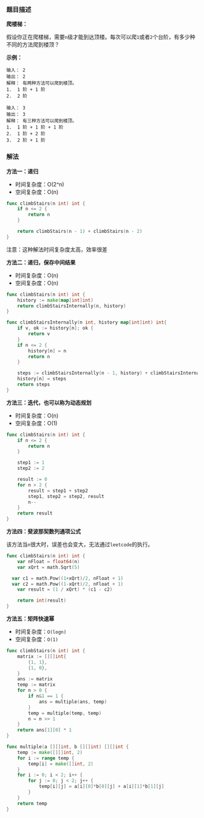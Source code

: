 ### 题目描述

**爬楼梯：**

假设你正在爬楼梯，需要`n`级才能到达顶楼。每次可以爬`1`或者`2`个台阶，有多少种不同的方法爬到楼顶？

**示例：**

```shell
输入： 2
输出： 2
解释： 有两种方法可以爬到楼顶。
1.  1 阶 + 1 阶
2.  2 阶
```

```shell
输入： 3
输出： 3
解释： 有三种方法可以爬到楼顶。
1.  1 阶 + 1 阶 + 1 阶
2.  1 阶 + 2 阶
3.  2 阶 + 1 阶
```

### 解法

**方法一：递归**

- 时间复杂度：O(2^n)
- 空间复杂度：O(n)

```go
func climbStairs(n int) int {
    if n <= 2 {
        return n
    }

    return climbStairs(n - 1) + climbStairs(n - 2)
}
```

注意：这种解法时间复杂度太高，效率很差

**方法二：递归，保存中间结果**

- 时间复杂度：O(n)
- 空间复杂度：O(n)

```go
func climbStairs(n int) int {
    history := make(map[int]int)
    return climbStairsInternally(n, history)
}

func climbStairsInternally(n int, history map[int]int) int{
    if v, ok := history[n]; ok {
        return v
    }
    if n <= 2 {
        history[n] = n
        return n
    }

    steps := climbStairsInternally(n - 1, history) + climbStairsInternally(n - 2, history)
    history[n] = steps
    return steps
}
```

**方法三：迭代，也可以称为动态规划**

- 时间复杂度：O(n)
- 空间复杂度：O(1)

```go
func climbStairs(n int) int {
    if n <= 2 {
        return n
    }

    step1 := 1
    step2 := 2

    result := 0
    for n > 2 {
        result = step1 + step2
        step1, step2 = step2, result
        n--
    }
    return result
}
```

**方法四：斐波那契数列通项公式**

该方法当`n`很大时，误差也会变大，无法通过`leetcode`的执行。

```go
func climbStairs(n int) int {
	var nFloat = float64(n)
	var xQrt = math.Sqrt(5)

  var c1 = math.Pow((1+xQrt)/2, nFloat + 1)
  var c2 = math.Pow((1-xQrt)/2, nFloat + 1)
	var result = (1 / xQrt) * (c1 - c2)

	return int(result)
}
```

**方法五：矩阵快速幂**

- 时间复杂度：`O(logn)`
- 空间复杂度：`O(1)`

```go
func climbStairs(n int) int {
	matrix := [][]int{
		{1, 1},
		{1, 0},
	}
	ans := matrix
	temp := matrix
	for n > 0 {
		if n&1 == 1 {
			ans = multiple(ans, temp)
		}
		temp = multiple(temp, temp)
		n = n >> 1
	}
	return ans[1][0] * 1
}

func multiple(a [][]int, b [][]int) [][]int {
	temp := make([][]int, 2)
	for i := range temp {
		temp[i] = make([]int, 2)
	}
	for i := 0; i < 2; i++ {
		for j := 0; j < 2; j++ {
			temp[i][j] = a[i][0]*b[0][j] + a[i][1]*b[1][j]
		}
	}
	return temp
}
```
